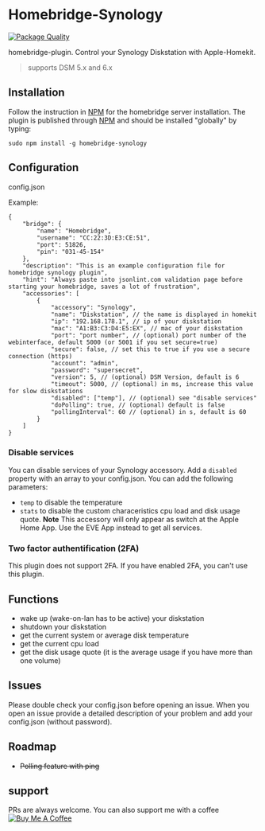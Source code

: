 # Homebridge-Synology

[![Package Quality](http://npm.packagequality.com/shield/homebridge-synology.svg)](http://packagequality.com/#?package=homebridge-synology)

homebridge-plugin. Control your Synology Diskstation with Apple-Homekit.

> supports DSM 5.x and 6.x

## Installation
Follow the instruction in [NPM](https://www.npmjs.com/package/homebridge) for the homebridge server installation. The plugin is published through [NPM](https://www.npmjs.com/package/homebridge-synology) and should be installed "globally" by typing:

    sudo npm install -g homebridge-synology

## Configuration

config.json

Example:

    {
        "bridge": {
            "name": "Homebridge",
            "username": "CC:22:3D:E3:CE:51",
            "port": 51826,
            "pin": "031-45-154"
        },
        "description": "This is an example configuration file for homebridge synology plugin",
        "hint": "Always paste into jsonlint.com validation page before starting your homebridge, saves a lot of frustration",
        "accessories": [
            {
                "accessory": "Synology",
                "name": "Diskstation", // the name is displayed in homekit
                "ip": "192.168.178.1", // ip of your diskstation
                "mac": "A1:B3:C3:D4:E5:EX", // mac of your diskstation
                "port": "port number", // (optional) port number of the webinterface, default 5000 (or 5001 if you set secure=true)
                "secure": false, // set this to true if you use a secure connection (https)
                "account": "admin",
                "password": "supersecret",
                "version": 5, // (optional) DSM Version, default is 6
                "timeout": 5000, // (optional) in ms, increase this value for slow diskstations
                "disabled": ["temp"], // (optional) see "disable services"
                "doPolling": true, // (optional) default is false
                "pollingInterval": 60 // (optional) in s, default is 60
            }
        ]
    }


### Disable services
You can disable services of your Synology accessory. Add a `disabled` property with an array to your config.json. You can add the following parameters:
- `temp` to disable the temperature
- `stats` to disable the custom characeristics cpu load and disk usage quote.
**Note** This accessory will only appear as switch at the Apple Home App. Use the EVE App instead to get all services.

### Two factor authentification (2FA)
This plugin does not support 2FA. If you have enabled 2FA, you can't use this plugin.

## Functions
- wake up (wake-on-lan has to be active) your diskstation
- shutdown your diskstation
- get the current system or average disk temperature
- get the current cpu load
- get the disk usage quote (it is the average usage if you have more than one volume)

## Issues
Please double check your config.json before opening an issue.
When you open an issue provide a detailed description of your problem and add your config.json (without password).

## Roadmap
- ~~Polling feature with ping~~

## support
PRs are always welcome. You can also support me with a coffee <a href="https://www.buymeacoffee.com/himpler" target="_blank"><img src="https://www.buymeacoffee.com/assets/img/custom_images/orange_img.png" alt="Buy Me A Coffee" style="height: auto !important;width: auto !important;" ></a>
